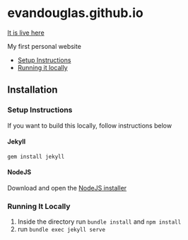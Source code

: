 
# evandouglas.github.io

[It is live here](https://evandouglas.github.io/)

My first personal website

- [Setup Instructions](#setup-instructions)
- [Running it locally](#running-it-locally)

## Installation

### Setup Instructions

If you want to build this locally, follow instructions below

#### Jekyll

```shell
gem install jekyll
```

#### NodeJS

Download and open the [NodeJS installer](https://nodejs.org/en/)

### Running It Locally

1. Inside the directory run `bundle install` and `npm install`
2. run `bundle exec jekyll serve`
